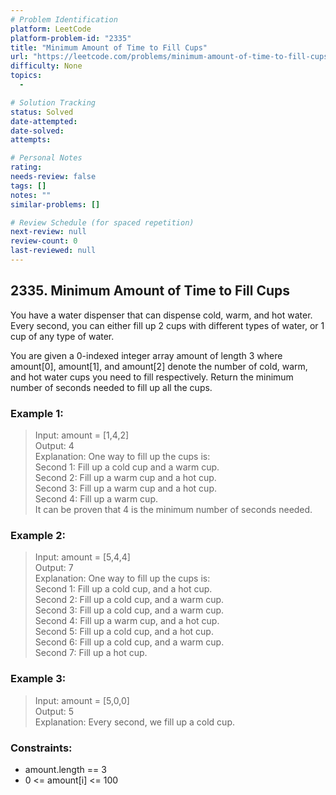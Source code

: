 ```yaml
---
# Problem Identification
platform: LeetCode
platform-problem-id: "2335"
title: "Minimum Amount of Time to Fill Cups"
url: "https://leetcode.com/problems/minimum-amount-of-time-to-fill-cups/"
difficulty: None
topics:
  -

# Solution Tracking
status: Solved
date-attempted:
date-solved:
attempts:

# Personal Notes
rating:
needs-review: false
tags: []
notes: ""
similar-problems: []

# Review Schedule (for spaced repetition)
next-review: null
review-count: 0
last-reviewed: null
---
```


## 2335. Minimum Amount of Time to Fill Cups
You have a water dispenser that can dispense cold, warm, and hot water. Every second, you can either fill up 2 cups with different types of water, or 1 cup of any type of water.

You are given a 0-indexed integer array amount of length 3 where amount[0], amount[1], and amount[2] denote the number of cold, warm, and hot water cups you need to fill respectively. Return the minimum number of seconds needed to fill up all the cups.

### Example 1:

> Input: amount = [1,4,2]<br/>
> Output: 4<br/>
> Explanation: One way to fill up the cups is:<br/>
> Second 1: Fill up a cold cup and a warm cup.<br/>
> Second 2: Fill up a warm cup and a hot cup.<br/>
> Second 3: Fill up a warm cup and a hot cup.<br/>
> Second 4: Fill up a warm cup.<br/>
> It can be proven that 4 is the minimum number of seconds needed.

### Example 2:

> Input: amount = [5,4,4]<br/>
> Output: 7<br/>
> Explanation: One way to fill up the cups is:<br/>
> Second 1: Fill up a cold cup, and a hot cup.<br/>
> Second 2: Fill up a cold cup, and a warm cup.<br/>
> Second 3: Fill up a cold cup, and a warm cup.<br/>
> Second 4: Fill up a warm cup, and a hot cup.<br/>
> Second 5: Fill up a cold cup, and a hot cup.<br/>
> Second 6: Fill up a cold cup, and a warm cup.<br/>
> Second 7: Fill up a hot cup.

### Example 3:

> Input: amount = [5,0,0]<br/>
> Output: 5<br/>
> Explanation: Every second, we fill up a cold cup.

### Constraints:

- amount.length == 3
- 0 <= amount[i] <= 100